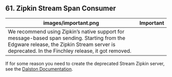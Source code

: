 ## 61. Zipkin Stream Span Consumer

|images/important.png|Important|
|----|----|
|We recommend using Zipkin’s native support for message-based span sending. Starting from the Edgware release, the Zipkin Stream server is deprecated. In the Finchley release, it got removed. |

If for some reason you need to create the deprecated Stream Zipkin server, see the [Dalston Documentation](https://cloud.spring.io/spring-cloud-static/Dalston.SR4/multi/multi__span_data_as_messages.html#_zipkin_consumer).
